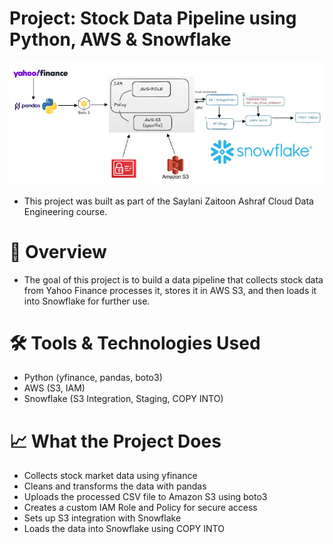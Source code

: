 # Project: Stock Data Pipeline using Python, AWS & Snowflake

![Data Pipeline Diagram](./Pictures/diagram.PNG)



- This project was built as part of the Saylani Zaitoon Ashraf Cloud Data Engineering course.

# 🚀 Overview

- The goal of this project is to build a data pipeline that collects stock data from Yahoo Finance processes it, stores it in AWS S3, and then loads it into Snowflake for further use.

# 🛠️ Tools & Technologies Used

- Python (yfinance, pandas, boto3)
- AWS (S3, IAM)
- Snowflake (S3 Integration, Staging, COPY INTO)

# 📈 What the Project Does

- Collects stock market data using yfinance
- Cleans and transforms the data with pandas
- Uploads the processed CSV file to Amazon S3 using boto3
- Creates a custom IAM Role and Policy for secure access
- Sets up S3 integration with Snowflake
- Loads the data into Snowflake using COPY INTO